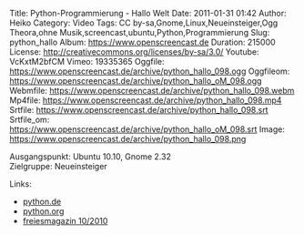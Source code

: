 Title: Python-Programmierung - Hallo Welt
Date: 2011-01-31 01:42
Author: Heiko
Category: Video
Tags: CC by-sa,Gnome,Linux,Neueinsteiger,Ogg Theora,ohne Musik,screencast,ubuntu,Python,Programmierung
Slug: python_hallo
Album: https://www.openscreencast.de
Duration: 215000
License: http://creativecommons.org/licenses/by-sa/3.0/
Youtube: VcKxtM2bfCM
Vimeo: 19335365
Oggfile: https://www.openscreencast.de/archive/python_hallo_098.ogg
Oggfileom: https://www.openscreencast.de/archive/python_hallo_oM_098.ogg
Webmfile: https://www.openscreencast.de/archive/python_hallo_098.webm
Mp4file: https://www.openscreencast.de/archive/python_hallo_098.mp4
Srtfile: https://www.openscreencast.de/archive/python_hallo_098.srt
Srtfile_om: https://www.openscreencast.de/archive/python_hallo_oM_098.srt
Image: https://www.openscreencast.de/archive/python_hallo_098.png

Ausgangspunkt: Ubuntu 10.10, Gnome 2.32  
Zielgruppe: Neueinsteiger  

Links:

  * [python.de](http://www.python.de)
  * [python.org](http://www.python.org)
  * [freiesmagazin 10/2010](http://www.freiesmagazin.de/freiesMagazin-2010-10)


